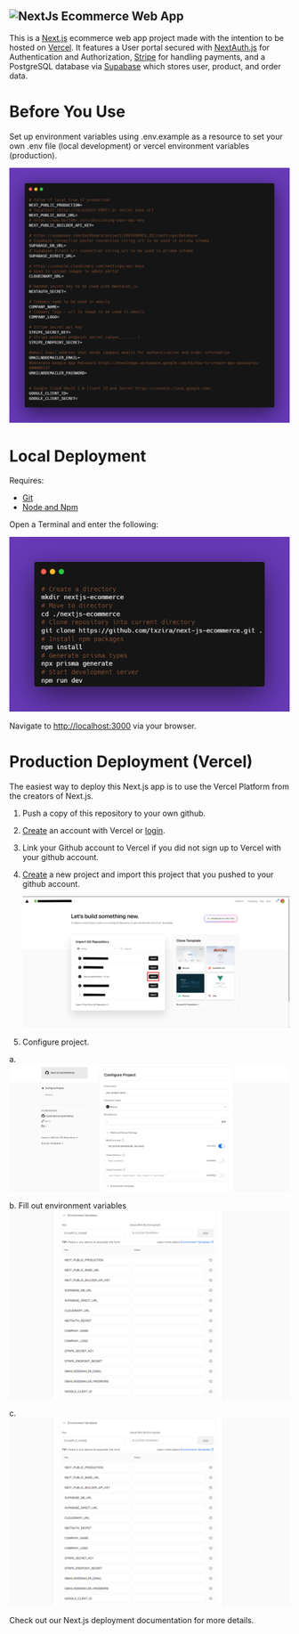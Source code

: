 ## ![NextJs Ecommerce Web App](/public/readme/🖥NextJs_Ecommerce_Web_App🛒.png)

This is a [Next.js](https://nextjs.org/) ecommerce web app project made with the intention to be hosted on [Vercel](https://vercel.com/). It features a User portal secured with [NextAuth.js](https://next-auth.js.org/) for Authentication and Authorization, [Stripe](https://stripe.com/) for handling payments, and a PostgreSQL database via [Supabase](https://supabase.com/) which stores user, product, and order data.

# Before You Use

Set up environment variables using .env.example as a resource to set your own .env file (local development) or vercel environment variables (production).

![.env file](/public/readme/carbon-env-example.png)

# Local Deployment

Requires:

- [Git](https://github.com/txzira/next-js-ecommerce.git)
- [Node and Npm](https://nodejs.org/en/download/package-manager)

Open a Terminal and enter the following:

![Terminal Instructions](/public/readme/carbon-local-deployment.png)

Navigate to [http://localhost:3000](http://localhost:3000) via your browser.

# Production Deployment (Vercel)

The easiest way to deploy this Next.js app is to use the Vercel Platform from the creators of Next.js.

1. Push a copy of this repository to your own github.
2. [Create](https://vercel.com/signup) an account with Vercel or [login](https://vercel.com/login).
3. Link your Github account to Vercel if you did not sign up to Vercel with your github account.
4. [Create](https://vercel.com/new) a new project and import this project that you pushed to your github account.

   ![Create Project](/public/readme/create-vercel-project.png)

5. Configure project.

a.
![Config 1](/public/readme/project-config-1.png)

b. Fill out environment variables
![Config 2](/public/readme/project-config-2.png)

c.
![Config 3](/public/readme/project-config-2.png)

Check out our Next.js deployment documentation for more details.

<!-- # How to Use

You can start editing the page by modifying `app/page.tsx`. The page auto-updates as you edit the file.

[API routes](https://nextjs.org/docs/api-routes/introduction) can be accessed on [http://localhost:3000/api/hello](http://localhost:3000/api/hello). This endpoint can be edited in `pages/api/hello.ts`.

The `pages/api` directory is mapped to `/api/*`. Files in this directory are treated as [API routes](https://nextjs.org/docs/api-routes/introduction) instead of React pages.

This project uses [`next/font`](https://nextjs.org/docs/basic-features/font-optimization) to automatically optimize and load Inter, a custom Google Font. -->
